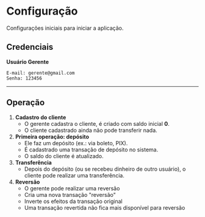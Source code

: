 # Configuração

Configurações iniciais para iniciar a aplicação.

## Credenciais

**Usuário Gerente**

```
E-mail: gerente@gmail.com
Senha: 123456
```

---
## Operação

 1. **Cadastro do cliente** 
	 - O gerente cadastra o cliente, é criado com saldo inicial **0**.
	 - O cliente cadastrado ainda não pode transferir nada.
 2. **Primeira operação: depósito**
	- Ele faz um depósito (ex.: via boleto, PIX).
	- É cadastrado uma transação de depósito no sistema.
	- O saldo do cliente é atualizado.
3. **Transferência**
	- Depois do depósito (ou se recebeu dinheiro de outro usuário), o cliente pode realizar uma transferência.
4. **Reversão**
	- O gerente pode realizar uma reversão
	- Cria uma nova transação "reversão"
	- Inverte os efeitos da transação original
	- Uma transação revertida não fica mais disponível para reversão